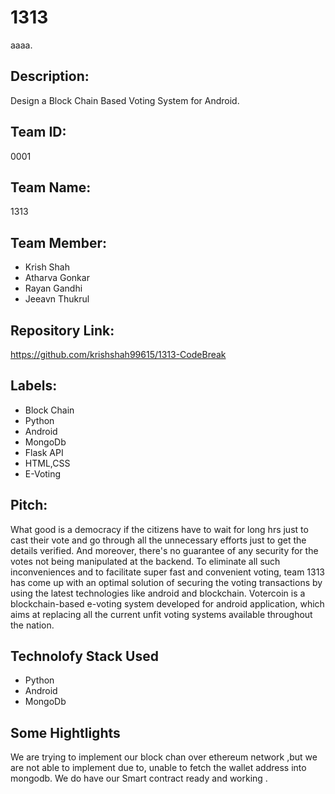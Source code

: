 # 1313

aaaa.

## Description:
Design a  Block Chain Based Voting System for Android.
## Team ID:
0001
## Team Name:
1313
## Team Member:
* Krish Shah
* Atharva Gonkar
* Rayan Gandhi
* Jeeavn Thukrul
## Repository Link:
https://github.com/krishshah99615/1313-CodeBreak
## Labels:
* Block Chain
* Python
* Android
* MongoDb
* Flask API
* HTML,CSS
* E-Voting

## Pitch:
What good is a democracy if the citizens have to wait for long hrs just to cast their vote and go through all the unnecessary efforts just to get the details verified. And moreover, there's no guarantee of any security for the votes not being manipulated at the backend.
To eliminate all such inconveniences and to facilitate super fast and convenient voting, team 1313 has come up with an optimal solution of securing the voting transactions by using the latest technologies like android and blockchain.
Votercoin is a blockchain-based e-voting system developed for android application, which aims at replacing all the current unfit voting systems available throughout the nation.

## Technolofy Stack Used
* Python
* Android
* MongoDb
## Some Hightlights
 We are trying to implement our block chan over ethereum network ,but we are not able to implement due to, unable to fetch the wallet address into mongodb.
 We do have our Smart contract ready and working .
